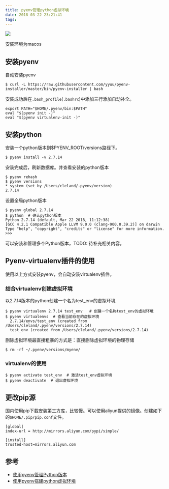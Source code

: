 ```yaml
---
title: pyenv管理python虚拟环境
date: 2018-03-22 23:21:41
tags:
---
```

![](http://cleland.oss-cn-beijing.aliyuncs.com/blog/img/Hive-hive使用压缩/hive-hive使用压缩1.jpg)

安装环境为macos

<!-- more -->
## 安装pyenv
自动安装pyenv

``` shell
$ curl -L https://raw.githubusercontent.com/yyuu/pyenv-installer/master/bin/pyenv-installer | bash
```

安装成功后在`.bash_profile`(`.bashrc`)中添加三行添加自动补全。

``` 
export PATH="$HOME/.pyenv/bin:$PATH"
eval "$(pyenv init -)"
eval "$(pyenv virtualenv-init -)"

```

## 安装python
安装一个python版本到$PYENV_ROOT/versions路径下。

``` shell 
$ pyenv install -v 2.7.14
```

安装完成后，刷新数据库。并查看安装的python版本

``` shell
$ pyenv rehash
$ pyenv versions
* system (set by /Users/cleland/.pyenv/version)
2.7.14
```

设置全局python版本

``` shell
$ pyenv global 2.7.14
$ python  # 确认python版本
Python 2.7.14 (default, Mar 22 2018, 11:12:38)
[GCC 4.2.1 Compatible Apple LLVM 9.0.0 (clang-900.0.39.2)] on darwin
Type "help", "copyright", "credits" or "license" for more information.
>>>
```

可以安装和管理多个Python版本，TODO: 待补充相关内容。

## Pyenv-virtualenv插件的使用
使用以上方式安装pyenv，会自动安装virtualenv插件。

### 结合virtualenv创建虚拟环境
以2.7.14版本的python创建一个名为test_env的虚拟环境

```
$ pyenv virtualenv 2.7.14 test_env   # 创建一个名称test_env的虚拟环境
$ pyenv virtualenvs  # 查看当前存在的虚拟环境
  2.7.14/envs/test_env (created from /Users/cleland/.pyenv/versions/2.7.14)
  test_env (created from /Users/cleland/.pyenv/versions/2.7.14)
```

删除虚拟环境最直接粗暴的方式是：直接删除虚拟环境的物理存储

```
$ rm -rf ~/.pyenv/versions/myenv/
```

### virtualenv的使用
```
$ pyenv activate test_env  # 激活test_env虚拟环境
$ pyenv deactivate  # 退出虚拟环境
```

## 更改pip源
国内使用pip下载安装第三方库，比较慢。可以使用aliyun提供的镜像。创建如下的`$HOME/.pip/pip.conf`文件。

```
[global]
index-url = http://mirrors.aliyun.com/pypi/simple/

[install]
trusted-host=mirrors.aliyun.com
```

## 参考
- [使用pyenv管理Python版本](http://einverne.github.io/post/2017/04/pyenv.html) 
- [使用pyenv搭建python虚拟环境](https://www.hi-linux.com/posts/63429.html)

